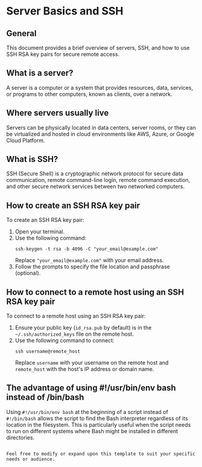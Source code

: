 # Server Basics and SSH

## General

This document provides a brief overview of servers, SSH, and how to use SSH RSA key pairs for secure remote access.

## What is a server?

A server is a computer or a system that provides resources, data, services, or programs to other computers, known as clients, over a network.

## Where servers usually live

Servers can be physically located in data centers, server rooms, or they can be virtualized and hosted in cloud environments like AWS, Azure, or Google Cloud Platform.

## What is SSH?

SSH (Secure Shell) is a cryptographic network protocol for secure data communication, remote command-line login, remote command execution, and other secure network services between two networked computers.

## How to create an SSH RSA key pair

To create an SSH RSA key pair:

1. Open your terminal.
2. Use the following command:
   ```
   ssh-keygen -t rsa -b 4096 -C "your_email@example.com"
   ```
   Replace `"your_email@example.com"` with your email address.
3. Follow the prompts to specify the file location and passphrase (optional).

## How to connect to a remote host using an SSH RSA key pair

To connect to a remote host using an SSH RSA key pair:

1. Ensure your public key (`id_rsa.pub` by default) is in the `~/.ssh/authorized_keys` file on the remote host.
2. Use the following command to connect:
   ```
   ssh username@remote_host
   ```
   Replace `username` with your username on the remote host and `remote_host` with the host's IP address or domain name.

## The advantage of using #!/usr/bin/env bash instead of /bin/bash

Using `#!/usr/bin/env bash` at the beginning of a script instead of `#!/bin/bash` allows the script to find the Bash interpreter regardless of its location in the filesystem. This is particularly useful when the script needs to run on different systems where Bash might be installed in different directories.

```

Feel free to modify or expand upon this template to suit your specific needs or audience.
